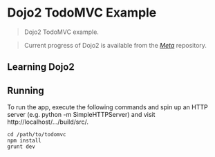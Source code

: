 # Dojo2 TodoMVC Example

> Dojo2 TodoMVC example.

> Current progress of Dojo2 is available from the _[Meta](https://github.com/dojo/meta)_ repository.

## Learning Dojo2

## Running

To run the app, execute the following commands and spin up an HTTP server (e.g. python -m SimpleHTTPServer) and visit http://localhost/.../build/src/.

```
cd /path/to/todomvc
npm install
grunt dev
```

